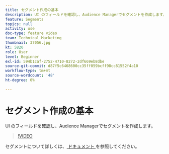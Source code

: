 ```yaml
---
title: セグメント作成の基本
description: UI のフィールドを確認し、Audience Managerでセグメントを作成します。
feature: Segments
topics: null
activity: use
doc-type: feature video
team: Technical Marketing
thumbnail: 37056.jpg
kt: 5820
role: User
level: Beginner
exl-id: 594b1caf-2752-4710-8272-2df669eb8dbe
source-git-commit: d87f5c6468600cc35ff059bcff98cc81552f4a10
workflow-type: tm+mt
source-wordcount: '48'
ht-degree: 0%

---
```


# セグメント作成の基本

UI のフィールドを確認し、Audience Managerでセグメントを作成します。

>[!VIDEO](https://video.tv.adobe.com/v/326726/?quality=12&learn=on&captions=jpn)

セグメントについて詳しくは、[ ドキュメント ](https://experienceleague.adobe.com/docs/audience-manager/user-guide/features/segments/segments-purpose.html?lang=ja) を参照してください。
